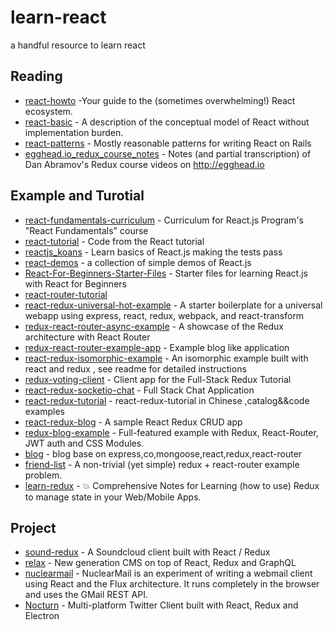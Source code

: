 # learn-react
a handful resource to learn react

## Reading

* [react-howto](https://github.com/petehunt/react-howto) -Your guide to the (sometimes overwhelming!) React ecosystem.
* [react-basic](https://github.com/reactjs/react-basic) - A description of the conceptual model of React without implementation burden.
* [react-patterns](https://github.com/planningcenter/react-patterns) - Mostly reasonable patterns for writing React on Rails
* [egghead.io_redux_course_notes](https://github.com/tayiorbeii/egghead.io_redux_course_notes) - Notes (and partial transcription) of Dan Abramov's Redux course videos on http://egghead.io

## Example and Turotial
* [react-fundamentals-curriculum](https://github.com/ReactjsProgram/react-fundamentals-curriculum) - Curriculum for React.js Program's "React Fundamentals" course
* [react-tutorial](https://github.com/reactjs/react-tutorial) - Code from the React tutorial
* [reactjs_koans](https://github.com/arkency/reactjs_koans) - Learn basics of React.js making the tests pass
* [react-demos](https://github.com/ruanyf/react-demos) - a collection of simple demos of React.js
* [React-For-Beginners-Starter-Files](https://github.com/wesbos/React-For-Beginners-Starter-Files) - Starter files for learning React.js with React for Beginners
* [react-router-tutorial](https://github.com/reactjs/react-router-tutorial)
* [react-redux-universal-hot-example](https://github.com/erikras/react-redux-universal-hot-example) - A starter boilerplate for a universal webapp using express, react, redux, webpack, and react-transform
* [redux-react-router-async-example](https://github.com/emmenko/redux-react-router-async-example) - A showcase of the Redux architecture with React Router
* [redux-react-router-example-app](https://github.com/knowbody/redux-react-router-example-app) - Example blog like application
* [react-redux-isomorphic-example](https://github.com/coodoo/react-redux-isomorphic-example) - An isomorphic example built with react and redux , see readme for detailed instructions
* [redux-voting-client](https://github.com/teropa/redux-voting-client) - Client app for the Full-Stack Redux Tutorial
* [react-redux-socketio-chat](https://github.com/raineroviir/react-redux-socketio-chat) - Full Stack Chat Application
* [react-redux-tutorial](https://github.com/lewis617/react-redux-tutorial) - react-redux-tutorial in Chinese ,catalog&&code examples
* [react-redux-blog](https://github.com/rajaraodv/react-redux-blog) - A sample React Redux CRUD app
* [redux-blog-example](https://github.com/GetExpert/redux-blog-example) - Full-featured example with Redux, React-Router, JWT auth and CSS Modules.
* [blog](https://github.com/mhbseal/blog) - blog base on express,co,mongoose,react,redux,react-router
* [friend-list](https://github.com/DerekCuevas/friend-list) - A non-trivial (yet simple) redux + react-router example problem.
* [learn-redux](https://github.com/dwyl/learn-redux) - 💥 Comprehensive Notes for Learning (how to use) Redux to manage state in your Web/Mobile Apps.


## Project

* [sound-redux](https://github.com/andrewngu/sound-redux) - A Soundcloud client built with React / Redux
* [relax](https://github.com/relax/relax) - New generation CMS on top of React, Redux and GraphQL
* [nuclearmail](https://github.com/ianobermiller/nuclearmail) - NuclearMail is an experiment of writing a webmail client using React and the Flux architecture. It runs completely in the browser and uses the GMail REST API.
* [Nocturn](https://github.com/k0kubun/Nocturn) - Multi-platform Twitter Client built with React, Redux and Electron





